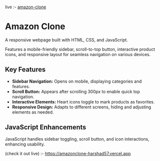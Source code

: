   live :- [amazon-clone](https://amazonclone-harshad57.vercel.app)
  <h1>Amazon Clone</h1>
        <p>A responsive webpage built with HTML, CSS, and JavaScript.</p>
        <p>Features a mobile-friendly sidebar, scroll-to-top button, interactive product icons, and responsive layout for seamless navigation on various devices.</p>
    </header>
    <section>
        <h2>Key Features</h2>
        <ul>
            <li><strong>Sidebar Navigation:</strong> Opens on mobile, displaying categories and features.</li>
            <li><strong>Scroll Button:</strong> Appears after scrolling 300px to enable quick top navigation.</li>
            <li><strong>Interactive Elements:</strong> Heart icons toggle to mark products as favorites.</li>
            <li><strong>Responsive Design:</strong> Adapts to different screens, hiding and adjusting elements as needed.</li>
        </ul>
    </section>
    <section>
        <h2>JavaScript Enhancements</h2>
        <p>JavaScript handles sidebar toggling, scroll button, and icon interactions, enhancing usability.</p>
    </section>

(check it out live) :- https://amazonclone-harshad57.vercel.app
